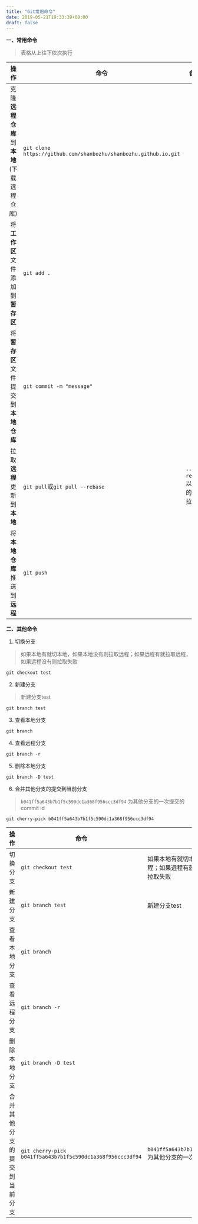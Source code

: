 ```yaml
---
title: "Git常用命令"
date: 2019-05-21T19:33:39+08:00
draft: false
---
```


**一、常用命令**

> 表格从上往下依次执行

|操作|命令|备注|
|:---:|---|---|
|克隆**远程仓库**到**本地**(下载远程仓库)|`git clone https://github.com/shanbozhu/shanbozhu.github.io.git`||
|将**工作区**文件添加到**暂存区**|`git add .`||
|将**暂存区**文件提交到**本地仓库**|`git commit -m "message"`||
|拉取**远程**更新到**本地**|`git pull`或`git pull --rebase`|`--rebase`以变基的形式拉取|
|将**本地仓库**推送到**远程**|`git push`||

**二、其他命令**

1. 切换分支

> 如果本地有就切本地，如果本地没有则拉取远程；如果远程有就拉取远程，如果远程没有则拉取失败

`git checkout test`

2. 新建分支

> 新建分支test

`git branch test`

3. 查看本地分支

`git branch`

4. 查看远程分支

`git branch -r`

5. 删除本地分支

`git branch -D test`

6. 合并其他分支的提交到当前分支

> `b041ff5a643b7b1f5c590dc1a368f956ccc3df94` 为其他分支的一次提交的commit id

`git cherry-pick b041ff5a643b7b1f5c590dc1a368f956ccc3df94`



|操作|命令|备注|
|---|---|---|
|切换分支|`git checkout test`|如果本地有就切本地，如果本地没有则拉取远程；如果远程有就拉取远程，如果远程没有则拉取失败||
|新建分支|`git branch test`|新建分支test|
|查看本地分支|`git branch`||
|查看远程分支|`git branch -r`||
|删除本地分支|`git branch -D test`||
|合并其他分支的提交到当前分支|`git cherry-pick b041ff5a643b7b1f5c590dc1a368f956ccc3df94`| `b041ff5a643b7b1f5c590dc1a368f956ccc3df94` 为其他分支的一次提交的commit id|